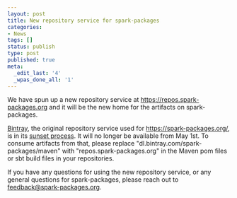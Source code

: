 ```yaml
---
layout: post
title: New repository service for spark-packages
categories:
- News
tags: []
status: publish
type: post
published: true
meta:
  _edit_last: '4'
  _wpas_done_all: '1'
---
```

We have spun up a new repository service at <a href="https://repos.spark-packages.org">https://repos.spark-packages.org</a> and it will be the new home for the artifacts on spark-packages.

<a href="https://bintray.com/">Bintray</a>, the original repository service used for <a href="https://spark-packages.org/">https://spark-packages.org/</a>, is in its <a href="https://jfrog.com/blog/into-the-sunset-bintray-jcenter-gocenter-and-chartcenter/">sunset process</a>. It will no longer be available from May 1st. To consume artifacts from that, please replace "dl.bintray.com/spark-packages/maven" with "repos.spark-packages.org" in the Maven pom files or sbt build files in your repositories.

If you have any questions for using the new repository service, or any general questions for spark-packages, please reach out to feedback@spark-packages.org.
